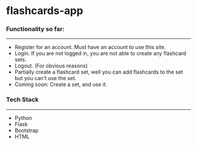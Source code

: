 # flashcards-app

### Functionality so far:

---

- Register for an account. Must have an account to use this site.
- Login. If you are not logged in, you are not able to create any flashcard sets.
- Logout. (For obvious reasons)
- Partially create a flashcard set, well you can add flashcards to the set but you can't use the set.
- Coming soon: Create a set, and use it.

### Tech Stack

---

- Python
- Flask
- Bootstrap
- HTML
